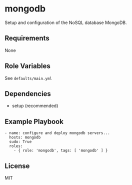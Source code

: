 mongodb
========

Setup and configuration of the NoSQL database MongoDB.

Requirements
------------

None

Role Variables
--------------

See `defaults/main.yml`

Dependencies
------------

* setup (recommended)

Example Playbook
-------------------------

    - name: configure and deploy mongodb servers...
      hosts: mongodb
      sudo: True
      roles:
        - { role: 'mongodb', tags: [ 'mongodb' ] }

License
-------

MIT
